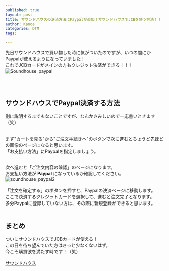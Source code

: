 ```yaml
---
published: true
layout: post
title: サウンドハウスの決済方法にPaypalが追加！サウンドハウスでJCBを使う方法！！
author: Kanoe
categories: DTM
tags:

---
```


先日サウンドハウスで買い物した時に気がついたのですが、いつの間にかPaypalが使えるようになっていました！<br>
これでJCBカードがメインの方もクレジット決済ができる！！！<br>
![Soundhouse_paypal](https://lh3.googleusercontent.com/Z3c0nausNKIz3gtp_jfft3HuQer1Q7Z_CAH7Ge3FJ8vHZaa6CnHU0QebsfhqQMsjnICIj-xxIknETg5oGaxn8APl6onkYQiVMfZx88rk2ZQPfvAGF_fRlju88J3tJZthrWj3H8xwAPDOGFh8DynQztGgSZzY-sTR3vDSXYAcc2F-gIfLAPz7OivCGCpI7AgdFvDfRujYXVAeSGmaCX6yz2AwXvdLSYMZUxY9wcalzBbutioyln90mA0JPR3NXYOTyD5VgPESfaelrWmrkOK9eCEvClvmORX-8auJSBJ1VzPFaxyN50ZoRsUZ9JAdgazec43-bVftmGdi623xNfemYvHt48jyIoSOGEOyIAr-in92BdsODustwoVWdiG-s78OQlL8wGyGBDcAoFWvmRxIcTG7JTqUasdg_5za9bZS8nY5o9enLiJqpUURW1uGYITpzBbQypwsYPGX3SGw8Wrg3k3KacvCPRloUQ4Dsv_pAn0hh56eZwLSprbLmMtZwPyzc4kJuBGZG7xG6yRPicPORBCLrtMzmE23SKGaWgbUJY-1AblKgGgV1a_h3OnVPaDaoQbcSkeYSekJlFJFWWloI7le1U9uQJM_PFr0WpnIDf1ChXIXD873-4nXjgfMZQwRdyba8OPQ4WSd0Tcgse06saxhatEHnro=w1326-h432-no)

<br>
<!-- more -->
<br>

## サウンドハウスでPaypal決済する方法
別に説明するまでもないことですが、なんかさみしいので一応書いときます（笑）<br><br>

まず"カートを見る"から"ご注文手続きへ"のボタンで次に進むとちょうど先ほどの画像のページになると思います。<br>
「お支払い方法」にPaypalを指定しましょう。<br><br>

次へ進むと「ご注文内容の確認」のページになります。<br>
お支払い方法が **Paypal** になっているか確認してください。<br>
![soundhouse_paypal2](https://lh3.googleusercontent.com/4M_Zz1gTzrUCDbn4OO5GUywJBzgfzNRAvWOfPivBXb9sqmoPf7MFqyRtEcsK31rrTU8UH-NhyuBQYmrVskEpw2iAxJFWC9bLiVH0zb4UCSiw10uLWcPYycm11Mcl4iIXf8tfT2N2xy09ULnu1YR5N-BgHaWbk5YE3LEAVLIftKDN4rxNY_xmLbsZ6A0kDMQ4HOrlF52yCW1inflSO7nYsXtarFhP29wRuFx5QPCpAIFI0Hrq3tjU-dS6kX3xfvWwDuXxviMtzw8e-5kk228rYcGXfETTV1ndT2iLhoMWneQvI9tCx6MGwW2VOJzf0w4vV8j4DXMw0ulvQPLxgzKy9d8_t9rhB09rA9Fnl4NqVPvefAcS5JVcGwt_lo6VaV4eXhQm8hfCOs5GoJm2vJtqhvtfMAnDSHuInpEoY3268CC991ivCAWwVj9hHJe0Auw--NfDrOJNhuBed5Yx9-3g9yL7bFuw7Yg7AKHM8EB6Y3CB6BGqODQYphwMmLccW4Rnx_vrKFkDQsDLvqbob4cMpjgyU6mVXcgbItfpTtH1LgoG8ZFu7BdsZYkv78eHrscY2ujfc483CxctJcMbzbv4tMOUWPvdSIOVgJBowzBA0eWvxrbSXMtX5DhXJg3k0WvoOqUj3vf2JQfv_TqIosHE6Ej2QaZRYmA=w631-h209-no)
<br>
<br>
「注文を確定する」のボタンを押すと、Paypalの決済ページに移動します。<br>
ここで決済するクレジットカードを選択して、進むと注文完了となります。<br>
多分Paypalに登録していない方は、その際に新規登録ができると思います。<br><br>

## まとめ
ついにサウンドハウスでJCBカードが使える！<br>
この日を待ち望んでいた方はきっと少なくないはず。<br>
今こそ購買欲を満たす時です！（笑）
<br>
<br>
<a href="https://h.accesstrade.net/sp/cc?rk=01000fty00imz8" rel="nofollow" target="_blank">サウンドハウス<img src="https://h.accesstrade.net/sp/rr?rk=01000fty00imz8" width="1" height="1" border="0" alt="" /></a>
